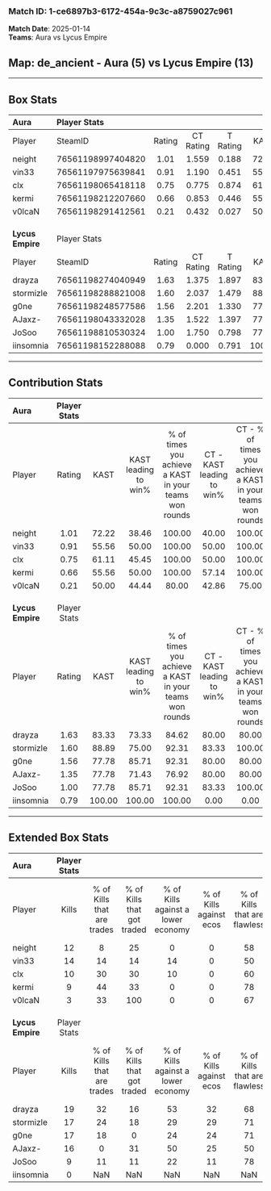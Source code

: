 ### Match ID: 1-ce6897b3-6172-454a-9c3c-a8759027c961  
**Match Date**: 2025-01-14  
**Teams**: Aura vs Lycus Empire  

## **Map**: de_ancient - Aura (5) vs Lycus Empire (13)  
---  

## Box Stats  

| **Aura**         | Player Stats      |        |           |          |        |       |       |         |        |      |     |
| :- | :- | :-: | :-: | :-: | :-: | :-: | :-: | :-: | :-: | :-: | :-: |
| Player           | SteamID           | Rating | CT Rating | T Rating |  KAST  |  ADR  | Kills | Assists | Deaths | K/D  | HS% |
| neight           | 76561198997404820 |  1.01  |   1.559   |  0.188   | 72.22  | 90.3  |  12   |    6    |   16   | 0.75 | 50  |
| vin33            | 76561197975639841 |  0.91  |   1.190   |  0.451   | 55.56  | 73.5  |  14   |    2    |   16   | 0.88 | 57  |
| clx              | 76561198065418118 |  0.75  |   0.775   |  0.874   | 61.11  | 47.9  |  10   |    4    |   14   | 0.71 |  0  |
| kermi            | 76561198212207660 |  0.66  |   0.853   |  0.446   | 55.56  | 67.4  |   9   |    3    |   16   | 0.56 | 66  |
| v0lcaN           | 76561198291412561 |  0.21  |   0.432   |  0.027   | 50.00  | 31.5  |   3   |    2    |   16   | 0.19 | 33  |
|                  |                   |        |           |          |        |       |       |         |        |      |     |
|                  |                   |        |           |          |        |       |       |         |        |      |     |
|                  |                   |        |           |          |        |       |       |         |        |      |     |
| **Lycus Empire** | Player Stats      |        |           |          |        |       |       |         |        |      |     |
| Player           | SteamID           | Rating | CT Rating | T Rating |  KAST  |  ADR  | Kills | Assists | Deaths | K/D  | HS% |
| drayza           | 76561198274040949 |  1.63  |   1.375   |  1.897   | 83.33  | 103.5 |  19   |    3    |   10   | 1.90 | 52  |
| stormizle        | 76561198288821008 |  1.60  |   2.037   |  1.479   | 88.89  | 93.2  |  17   |    3    |   8    | 2.13 | 35  |
| g0ne             | 76561198248577586 |  1.56  |   2.201   |  1.330   | 77.78  | 101.4 |  17   |    4    |   8    | 2.13 | 70  |
| AJaxz-           | 76561198043332028 |  1.35  |   1.522   |  1.397   | 77.78  | 89.5  |  16   |    3    |   12   | 1.33 | 56  |
| JoSoo            | 76561198810530324 |  1.00  |   1.750   |  0.798   | 77.78  | 62.1  |   9   |    6    |   10   | 0.90 | 66  |
| iinsomnia        | 76561198152288088 |  0.79  |   0.000   |  0.791   | 100.00 |  0.0  |   0   |    0    |   0    | 0.00 |  0  |
---  

## Contribution Stats  

| **Aura**         | Player Stats |        |                      |                                                        |                           |                                                             |                          |                                                            |
| :- | :-: | :-: | :-: | :-: | :-: | :-: | :-: | :-: |
| Player           |    Rating    |  KAST  | KAST leading to win% | % of times you achieve a KAST in your teams won rounds | CT - KAST leading to win% | CT - % of times you achieve a KAST in your teams won rounds | T - KAST leading to win% | T - % of times you achieve a KAST in your teams won rounds |
| neight           |     1.01     | 72.22  |        38.46         |                         100.00                         |           40.00           |                           100.00                            |          33.33           |                           100.00                           |
| vin33            |     0.91     | 55.56  |        50.00         |                         100.00                         |           50.00           |                           100.00                            |          50.00           |                           100.00                           |
| clx              |     0.75     | 61.11  |        45.45         |                         100.00                         |           50.00           |                           100.00                            |          33.33           |                           100.00                           |
| kermi            |     0.66     | 55.56  |        50.00         |                         100.00                         |           57.14           |                           100.00                            |          33.33           |                           100.00                           |
| v0lcaN           |     0.21     | 50.00  |        44.44         |                         80.00                          |           42.86           |                            75.00                            |          50.00           |                           100.00                           |
|                  |              |        |                      |                                                        |                           |                                                             |                          |                                                            |
|                  |              |        |                      |                                                        |                           |                                                             |                          |                                                            |
|                  |              |        |                      |                                                        |                           |                                                             |                          |                                                            |
| **Lycus Empire** | Player Stats |        |                      |                                                        |                           |                                                             |                          |                                                            |
| Player           |    Rating    |  KAST  | KAST leading to win% | % of times you achieve a KAST in your teams won rounds | CT - KAST leading to win% | CT - % of times you achieve a KAST in your teams won rounds | T - KAST leading to win% | T - % of times you achieve a KAST in your teams won rounds |
| drayza           |     1.63     | 83.33  |        73.33         |                         84.62                          |           80.00           |                            80.00                            |          70.00           |                           87.50                            |
| stormizle        |     1.60     | 88.89  |        75.00         |                         92.31                          |           83.33           |                           100.00                            |          70.00           |                           87.50                            |
| g0ne             |     1.56     | 77.78  |        85.71         |                         92.31                          |           80.00           |                            80.00                            |          88.89           |                           100.00                           |
| AJaxz-           |     1.35     | 77.78  |        71.43         |                         76.92                          |           80.00           |                            80.00                            |          66.67           |                           75.00                            |
| JoSoo            |     1.00     | 77.78  |        85.71         |                         92.31                          |           83.33           |                           100.00                            |          87.50           |                           87.50                            |
| iinsomnia        |     0.79     | 100.00 |        100.00        |                         100.00                         |           0.00            |                            0.00                             |          100.00          |                           100.00                           |
---  

## Extended Box Stats  

| **Aura**         | Player Stats |                            |                            |                                    |                         |                              |                                 |        |                             |                                     |                          |                               |                            |
| :- | :-: | :-: | :-: | :-: | :-: | :-: | :-: | :-: | :-: | :-: | :-: | :-: | :-: |
| Player           |    Kills     | % of Kills that are trades | % of Kills that got traded | % of Kills against a lower economy | % of Kills against ecos | % of Kills that are flawless | % of Kills that are close duels | Deaths | % of Deaths that get traded | % of Deaths against a lower economy | % of Deaths against ecos | % of Deaths that are flawless | % of Deaths that are close |
| neight           |      12      |             8              |             25             |                 0                  |            0            |              58              |                0                |   16   |             19              |                  6                  |            0             |              38               |             6              |
| vin33            |      14      |             14             |             14             |                 14                 |            0            |              50              |                7                |   16   |              6              |                  6                  |            0             |              94               |             0              |
| clx              |      10      |             30             |             30             |                 10                 |            0            |              60              |               20                |   14   |             21              |                  7                  |            0             |              86               |             0              |
| kermi            |      9       |             44             |             33             |                 0                  |            0            |              78              |                0                |   16   |             13              |                  6                  |            0             |              50               |             0              |
| v0lcaN           |      3       |             33             |            100             |                 0                  |            0            |              67              |                0                |   16   |             19              |                  6                  |            0             |              75               |             13             |
|                  |              |                            |                            |                                    |                         |                              |                                 |        |                             |                                     |                          |                               |                            |
|                  |              |                            |                            |                                    |                         |                              |                                 |        |                             |                                     |                          |                               |                            |
|                  |              |                            |                            |                                    |                         |                              |                                 |        |                             |                                     |                          |                               |                            |
| **Lycus Empire** | Player Stats |                            |                            |                                    |                         |                              |                                 |        |                             |                                     |                          |                               |                            |
| Player           |    Kills     | % of Kills that are trades | % of Kills that got traded | % of Kills against a lower economy | % of Kills against ecos | % of Kills that are flawless | % of Kills that are close duels | Deaths | % of Deaths that get traded | % of Deaths against a lower economy | % of Deaths against ecos | % of Deaths that are flawless | % of Deaths that are close |
| drayza           |      19      |             32             |             16             |                 53                 |           32            |              68              |                0                |   10   |             30              |                 20                  |            0             |              70               |             20             |
| stormizle        |      17      |             24             |             18             |                 29                 |           29            |              71              |               12                |   8    |             25              |                 38                  |            0             |              50               |             0              |
| g0ne             |      17      |             18             |             0              |                 24                 |           24            |              71              |                0                |   8    |             25              |                 38                  |            0             |              63               |             13             |
| AJaxz-           |      16      |             0              |             31             |                 50                 |           25            |              50              |                6                |   12   |             25              |                 25                  |            0             |              67               |             0              |
| JoSoo            |      9       |             11             |             11             |                 22                 |           11            |              78              |                0                |   10   |             40              |                 30                  |            10            |              50               |             0              |
| iinsomnia        |      0       |            NaN             |            NaN             |                NaN                 |           NaN           |             NaN              |               NaN               |   0    |             NaN             |                 NaN                 |           NaN            |              NaN              |            NaN             |
